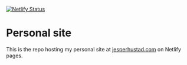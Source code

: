 [![Netlify Status](https://api.netlify.com/api/v1/badges/99a7bd77-3c15-4629-86d2-148f352abd74/deploy-status)](https://app.netlify.com/sites/happy-mirzakhani-36efcf/deploys)
# Personal site

This is the repo hosting my personal site at [jesperhustad.com](https://jesperhustad.com/) on Netlify pages.
